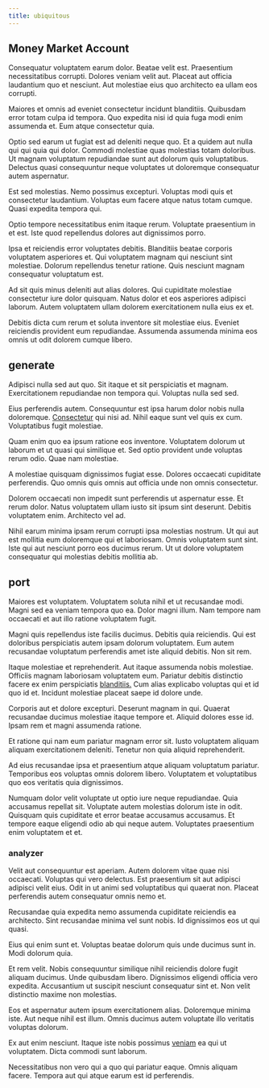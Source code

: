 ```yaml
---
title: ubiquitous
---
```


## Money Market Account

Consequatur voluptatem earum dolor. Beatae velit est. Praesentium necessitatibus corrupti. Dolores veniam velit aut. Placeat aut officia laudantium quo et nesciunt. Aut molestiae eius quo architecto ea ullam eos corrupti.

Maiores et omnis ad eveniet consectetur incidunt blanditiis. Quibusdam error totam culpa id tempora. Quo expedita nisi id quia fuga modi enim assumenda et. Eum atque consectetur quia.

Optio sed earum ut fugiat est ad deleniti neque quo. Et a quidem aut nulla qui qui quia qui dolor. Commodi molestiae quas molestias totam doloribus. Ut magnam voluptatum repudiandae sunt aut dolorum quis voluptatibus. Delectus quasi consequuntur neque voluptates ut doloremque consequatur autem aspernatur.

Est sed molestias. Nemo possimus excepturi. Voluptas modi quis et consectetur laudantium. Voluptas eum facere atque natus totam cumque. Quasi expedita tempora qui.

Optio tempore necessitatibus enim itaque rerum. Voluptate praesentium in et est. Iste quod repellendus dolores aut dignissimos porro.

Ipsa et reiciendis error voluptates debitis. Blanditiis beatae corporis voluptatem asperiores et. Qui voluptatem magnam qui nesciunt sint molestiae. Dolorum repellendus tenetur ratione. Quis nesciunt magnam consequatur voluptatum est.

Ad sit quis minus deleniti aut alias dolores. Qui cupiditate molestiae consectetur iure dolor quisquam. Natus dolor et eos asperiores adipisci laborum. Autem voluptatem ullam dolorem exercitationem nulla eius ex et.

Debitis dicta cum rerum et soluta inventore sit molestiae eius. Eveniet reiciendis provident eum repudiandae. Assumenda assumenda minima eos omnis ut odit dolorem cumque libero.

## generate

Adipisci nulla sed aut quo. Sit itaque et sit perspiciatis et magnam. Exercitationem repudiandae non tempora qui. Voluptas nulla sed sed.

Eius perferendis autem. Consequuntur est ipsa harum dolor nobis nulla doloremque. [Consectetur](/facere/temporibus/adipisci/molestias/centralized_usability_reboot.md) qui nisi ad. Nihil eaque sunt vel quis ex cum. Voluptatibus fugit molestiae.

Quam enim quo ea ipsum ratione eos inventore. Voluptatem dolorum ut laborum et ut quasi qui similique et. Sed optio provident unde voluptas rerum odio. Quae nam molestiae.

A molestiae quisquam dignissimos fugiat esse. Dolores occaecati cupiditate perferendis. Quo omnis quis omnis aut officia unde non omnis consectetur.

Dolorem occaecati non impedit sunt perferendis ut aspernatur esse. Et rerum dolor. Natus voluptatem ullam iusto sit ipsum sint deserunt. Debitis voluptatem enim. Architecto vel ad.

Nihil earum minima ipsam rerum corrupti ipsa molestias nostrum. Ut qui aut est mollitia eum doloremque qui et laboriosam. Omnis voluptatem sunt sint. Iste qui aut nesciunt porro eos ducimus rerum. Ut ut dolore voluptatem consequatur qui molestias debitis mollitia ab.

## port

Maiores est voluptatem. Voluptatem soluta nihil et ut recusandae modi. Magni sed ea veniam tempora quo ea. Dolor magni illum. Nam tempore nam occaecati et aut illo ratione voluptatem fugit.

Magni quis repellendus iste facilis ducimus. Debitis quia reiciendis. Qui est doloribus perspiciatis autem ipsam dolorum voluptatem. Eum autem recusandae voluptatum perferendis amet iste aliquid debitis. Non sit rem.

Itaque molestiae et reprehenderit. Aut itaque assumenda nobis molestiae. Officiis magnam laboriosam voluptatem eum. Pariatur debitis distinctio facere ex enim perspiciatis [blanditiis.](/dolore/odio/neque/libero/central_tools__jewelery_&_sports.md) Cum alias explicabo voluptas qui et id quo id et. Incidunt molestiae placeat saepe id dolore unde.

Corporis aut et dolore excepturi. Deserunt magnam in qui. Quaerat recusandae ducimus molestiae itaque tempore et. Aliquid dolores esse id. Ipsam rem et magni assumenda ratione.

Et ratione qui nam eum pariatur magnam error sit. Iusto voluptatem aliquam aliquam exercitationem deleniti. Tenetur non quia aliquid reprehenderit.

Ad eius recusandae ipsa et praesentium atque aliquam voluptatum pariatur. Temporibus eos voluptas omnis dolorem libero. Voluptatem et voluptatibus quo eos veritatis quia dignissimos.

Numquam dolor velit voluptate ut optio iure neque repudiandae. Quia accusamus repellat sit. Voluptate autem molestias dolorum iste in odit. Quisquam quis cupiditate et error beatae accusamus accusamus. Et tempore eaque eligendi odio ab qui neque autem. Voluptates praesentium enim voluptatem et et.

### analyzer

Velit aut consequuntur est aperiam. Autem dolorem vitae quae nisi occaecati. Voluptas qui vero delectus. Est praesentium sit aut adipisci adipisci velit eius. Odit in ut animi sed voluptatibus qui quaerat non. Placeat perferendis autem consequatur omnis nemo et.

Recusandae quia expedita nemo assumenda cupiditate reiciendis ea architecto. Sint recusandae minima vel sunt nobis. Id dignissimos eos ut qui quasi.

Eius qui enim sunt et. Voluptas beatae dolorum quis unde ducimus sunt in. Modi dolorum quia.

Et rem velit. Nobis consequuntur similique nihil reiciendis dolore fugit aliquam ducimus. Unde quibusdam libero. Dignissimos eligendi officia vero expedita. Accusantium ut suscipit nesciunt consequatur sint et. Non velit distinctio maxime non molestias.

Eos et aspernatur autem ipsum exercitationem alias. Doloremque minima iste. Aut neque nihil est illum. Omnis ducimus autem voluptate illo veritatis voluptas dolorum.

Ex aut enim nesciunt. Itaque iste nobis possimus [veniam](/facere/temporibus/adipisci/quasi/pike_new_israeli_sheqel.md) ea qui ut voluptatem. Dicta commodi sunt laborum.

Necessitatibus non vero qui a quo qui pariatur eaque. Omnis aliquam facere. Tempora aut qui atque earum est id perferendis.
